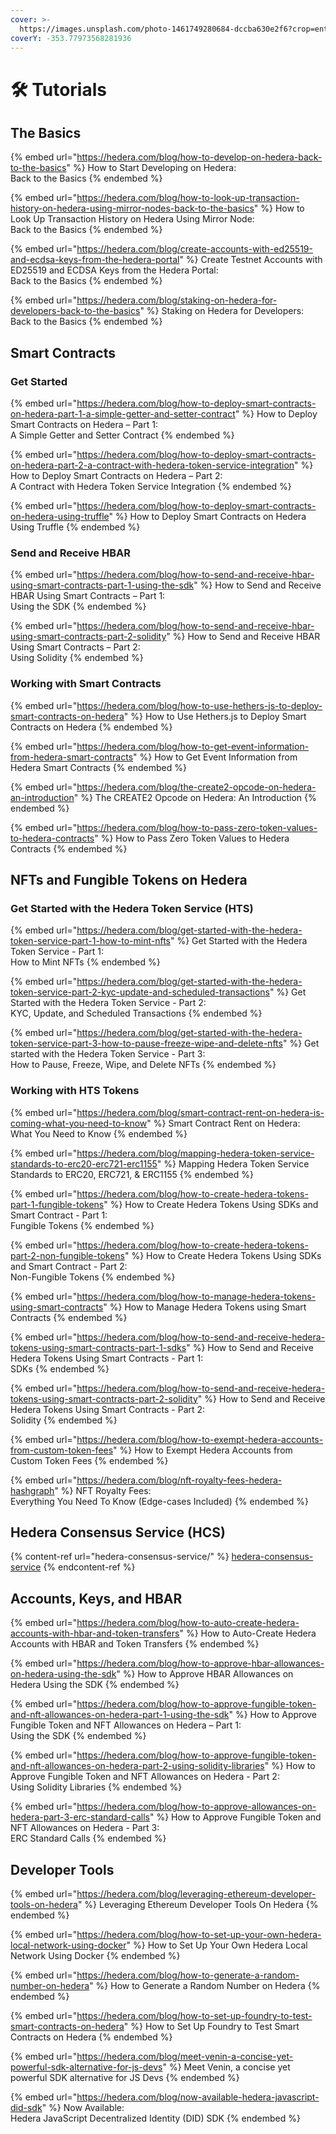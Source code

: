 ```yaml
---
cover: >-
  https://images.unsplash.com/photo-1461749280684-dccba630e2f6?crop=entropy&cs=tinysrgb&fm=jpg&ixid=MnwxOTcwMjR8MHwxfHNlYXJjaHwxfHxjb2Rpbmd8ZW58MHx8fHwxNjczMDM1Mjk1&ixlib=rb-4.0.3&q=80
coverY: -353.77973568281936
---
```


# 🛠 Tutorials

## The Basics

{% embed url="https://hedera.com/blog/how-to-develop-on-hedera-back-to-the-basics" %}
How to Start Developing on Hedera: \
Back to the Basics
{% endembed %}

{% embed url="https://hedera.com/blog/how-to-look-up-transaction-history-on-hedera-using-mirror-nodes-back-to-the-basics" %}
How to Look Up Transaction History on Hedera Using Mirror Node: \
Back to the Basics
{% endembed %}

{% embed url="https://hedera.com/blog/create-accounts-with-ed25519-and-ecdsa-keys-from-the-hedera-portal" %}
Create Testnet Accounts with ED25519 and ECDSA Keys from the Hedera Portal: \
Back to the Basics
{% endembed %}

{% embed url="https://hedera.com/blog/staking-on-hedera-for-developers-back-to-the-basics" %}
Staking on Hedera for Developers: \
Back to the Basics
{% endembed %}

## Smart Contracts

### Get Started

{% embed url="https://hedera.com/blog/how-to-deploy-smart-contracts-on-hedera-part-1-a-simple-getter-and-setter-contract" %}
How to Deploy Smart Contracts on Hedera – Part 1: \
A Simple Getter and Setter Contract
{% endembed %}

{% embed url="https://hedera.com/blog/how-to-deploy-smart-contracts-on-hedera-part-2-a-contract-with-hedera-token-service-integration" %}
How to Deploy Smart Contracts on Hedera – Part 2: \
A Contract with Hedera Token Service Integration
{% endembed %}

{% embed url="https://hedera.com/blog/how-to-deploy-smart-contracts-on-hedera-using-truffle" %}
How to Deploy Smart Contracts on Hedera Using Truffle
{% endembed %}

### Send and Receive HBAR

{% embed url="https://hedera.com/blog/how-to-send-and-receive-hbar-using-smart-contracts-part-1-using-the-sdk" %}
How to Send and Receive HBAR Using Smart Contracts – Part 1: \
Using the SDK
{% endembed %}

{% embed url="https://hedera.com/blog/how-to-send-and-receive-hbar-using-smart-contracts-part-2-solidity" %}
How to Send and Receive HBAR Using Smart Contracts – Part 2: \
Using Solidity
{% endembed %}

### Working with Smart Contracts

{% embed url="https://hedera.com/blog/how-to-use-hethers-js-to-deploy-smart-contracts-on-hedera" %}
How to Use Hethers.js to Deploy Smart Contracts on Hedera
{% endembed %}

{% embed url="https://hedera.com/blog/how-to-get-event-information-from-hedera-smart-contracts" %}
How to Get Event Information from Hedera Smart Contracts
{% endembed %}

{% embed url="https://hedera.com/blog/the-create2-opcode-on-hedera-an-introduction" %}
The CREATE2 Opcode on Hedera: An Introduction
{% endembed %}

{% embed url="https://hedera.com/blog/how-to-pass-zero-token-values-to-hedera-contracts" %}
How to Pass Zero Token Values to Hedera Contracts
{% endembed %}

## NFTs and Fungible Tokens on Hedera

### Get Started with the Hedera Token Service (HTS)

{% embed url="https://hedera.com/blog/get-started-with-the-hedera-token-service-part-1-how-to-mint-nfts" %}
Get Started with the Hedera Token Service - Part 1: \
How to Mint NFTs
{% endembed %}

{% embed url="https://hedera.com/blog/get-started-with-the-hedera-token-service-part-2-kyc-update-and-scheduled-transactions" %}
Get Started with the Hedera Token Service - Part 2: \
KYC, Update, and Scheduled Transactions
{% endembed %}

{% embed url="https://hedera.com/blog/get-started-with-the-hedera-token-service-part-3-how-to-pause-freeze-wipe-and-delete-nfts" %}
Get started with the Hedera Token Service - Part 3: \
How to Pause, Freeze, Wipe, and Delete NFTs
{% endembed %}

### Working with HTS Tokens

{% embed url="https://hedera.com/blog/smart-contract-rent-on-hedera-is-coming-what-you-need-to-know" %}
Smart Contract Rent on Hedera: \
What You Need to Know
{% endembed %}

{% embed url="https://hedera.com/blog/mapping-hedera-token-service-standards-to-erc20-erc721-erc1155" %}
Mapping Hedera Token Service Standards to ERC20, ERC721, & ERC1155
{% endembed %}

{% embed url="https://hedera.com/blog/how-to-create-hedera-tokens-part-1-fungible-tokens" %}
How to Create Hedera Tokens Using SDKs and Smart Contract - Part 1: \
Fungible Tokens
{% endembed %}

{% embed url="https://hedera.com/blog/how-to-create-hedera-tokens-part-2-non-fungible-tokens" %}
How to Create Hedera Tokens Using SDKs and Smart Contract - Part 2: \
Non-Fungible Tokens
{% endembed %}

{% embed url="https://hedera.com/blog/how-to-manage-hedera-tokens-using-smart-contracts" %}
How to Manage Hedera Tokens using Smart Contracts
{% endembed %}

{% embed url="https://hedera.com/blog/how-to-send-and-receive-hedera-tokens-using-smart-contracts-part-1-sdks" %}
How to Send and Receive Hedera Tokens Using Smart Contracts - Part 1: \
SDKs
{% endembed %}

{% embed url="https://hedera.com/blog/how-to-send-and-receive-hedera-tokens-using-smart-contracts-part-2-solidity" %}
How to Send and Receive Hedera Tokens Using Smart Contracts - Part 2: \
Solidity
{% endembed %}

{% embed url="https://hedera.com/blog/how-to-exempt-hedera-accounts-from-custom-token-fees" %}
How to Exempt Hedera Accounts from Custom Token Fees
{% endembed %}

{% embed url="https://hedera.com/blog/nft-royalty-fees-hedera-hashgraph" %}
NFT Royalty Fees: \
Everything You Need To Know (Edge-cases Included)
{% endembed %}

## Hedera Consensus Service (HCS)

{% content-ref url="hedera-consensus-service/" %}
[hedera-consensus-service](hedera-consensus-service/)
{% endcontent-ref %}

## Accounts, Keys, and HBAR

{% embed url="https://hedera.com/blog/how-to-auto-create-hedera-accounts-with-hbar-and-token-transfers" %}
How to Auto-Create Hedera Accounts with HBAR and Token Transfers
{% endembed %}

{% embed url="https://hedera.com/blog/how-to-approve-hbar-allowances-on-hedera-using-the-sdk" %}
How to Approve HBAR Allowances on Hedera Using the SDK
{% endembed %}

{% embed url="https://hedera.com/blog/how-to-approve-fungible-token-and-nft-allowances-on-hedera-part-1-using-the-sdk" %}
How to Approve Fungible Token and NFT Allowances on Hedera – Part 1: \
Using the SDK
{% endembed %}

{% embed url="https://hedera.com/blog/how-to-approve-fungible-token-and-nft-allowances-on-hedera-part-2-using-solidity-libraries" %}
How to Approve Fungible Token and NFT Allowances on Hedera - Part 2: \
Using Solidity Libraries
{% endembed %}

{% embed url="https://hedera.com/blog/how-to-approve-allowances-on-hedera-part-3-erc-standard-calls" %}
How to Approve Fungible Token and NFT Allowances on Hedera - Part 3: \
ERC Standard Calls
{% endembed %}

## Developer Tools

{% embed url="https://hedera.com/blog/leveraging-ethereum-developer-tools-on-hedera" %}
Leveraging Ethereum Developer Tools On Hedera
{% endembed %}

{% embed url="https://hedera.com/blog/how-to-set-up-your-own-hedera-local-network-using-docker" %}
How to Set Up Your Own Hedera Local Network Using Docker
{% endembed %}

{% embed url="https://hedera.com/blog/how-to-generate-a-random-number-on-hedera" %}
How to Generate a Random Number on Hedera
{% endembed %}

{% embed url="https://hedera.com/blog/how-to-set-up-foundry-to-test-smart-contracts-on-hedera" %}
How to Set Up Foundry to Test Smart Contracts on Hedera
{% endembed %}

{% embed url="https://hedera.com/blog/meet-venin-a-concise-yet-powerful-sdk-alternative-for-js-devs" %}
Meet Venin, a concise yet powerful SDK alternative for JS Devs
{% endembed %}

{% embed url="https://hedera.com/blog/now-available-hedera-javascript-did-sdk" %}
­­Now Available: \
Hedera JavaScript Decentralized Identity (DID) SDK
{% endembed %}
